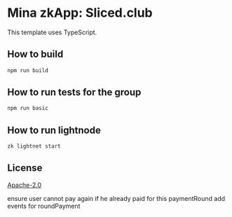 # Mina zkApp: Sliced.club

This template uses TypeScript.

## How to build

```sh
npm run build
```

## How to run tests for the group

```sh
npm run basic
```

## How to run lightnode

```sh
zk lightnet start
```

## License

[Apache-2.0](LICENSE)

ensure user cannot pay again if he already paid for this paymentRound
add events for roundPayment

